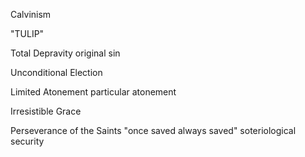 Calvinism


"TULIP"

Total Depravity
	original sin

Unconditional Election

Limited Atonement
	particular atonement

Irresistible Grace
	
Perseverance of the Saints
	"once saved always saved"
	soteriological security
